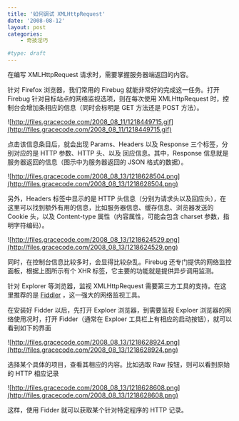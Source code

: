 ```yaml
---
title: '如何调试 XMLHttpRequest'
date: '2008-08-12'
layout: post
categories:
    - 奇技淫巧

#type: draft
---
```


在编写 XMLHttpRequest 请求时，需要掌握服务器端返回的内容。

针对 Firefox 浏览器，我们常用的 Firebug 就能非常好的完成这一任务。打开 Firebug 针对目标站点的网络监视选项，则在每次使用 XMLHttpRequest 时，控制台会增加条相应的信息（同时会标明是 GET 方法还是 POST 方法）。

![http://files.gracecode.com/2008_08_11/1218449715.gif](http://files.gracecode.com/2008_08_11/1218449715.gif)

点击该信息条目后，就会出现 Params、Headers 以及 Response 三个标签，分别对应的是 HTTP 参数、HTTP 头、以及 回应信息。其中，Response 信息就是服务器返回的信息（图示中为服务器返回的 JSON 格式的数据）。

![http://files.gracecode.com/2008_08_13/1218628504.png](http://files.gracecode.com/2008_08_13/1218628504.png)

另外，Headers 标签中显示的是 HTTP 头信息（分别为请求头以及回应头），在这里可以找到额外有用的信息，比如服务器信息、缓存信息、浏览器发送的 Cookie 头，以及 Content-type 属性（内容属性，可能会包含 charset 参数，指明字符编码）。

![http://files.gracecode.com/2008_08_13/1218624529.png](http://files.gracecode.com/2008_08_13/1218624529.png)

同时，在控制台信息比较多时，会显得比较杂乱。Firebug 还专门提供的网络监控面板，根据上图所示有个 XHR 标签，它主要的功能就是提供异步调用监测。

针对 Explorer 等浏览器，监视 XMLHttpRequest 需要第三方工具的支持。在这里推荐的是  [Fiddler](http://www.fiddlertool.com/fiddler/) ，这一强大的网络监视工具。

在安装好 Fidder 以后，先打开 Exploer 浏览器，到需要监视 Exploer 浏览器的网络使用况时，打开 Fidder（通常在 Exploer 工具栏上有相应的启动按钮），就可以看到如下的界面

![http://files.gracecode.com/2008_08_13/1218628924.png](http://files.gracecode.com/2008_08_13/1218628924.png)

选择某个具体的项目，查看其相应的内容。比如选取 Raw 按钮，则可以看到原始的 HTTP 相应记录

![http://files.gracecode.com/2008_08_13/1218628608.png](http://files.gracecode.com/2008_08_13/1218628608.png)

这样，使用 Fidder 就可以获取某个针对特定程序的 HTTP 记录。
